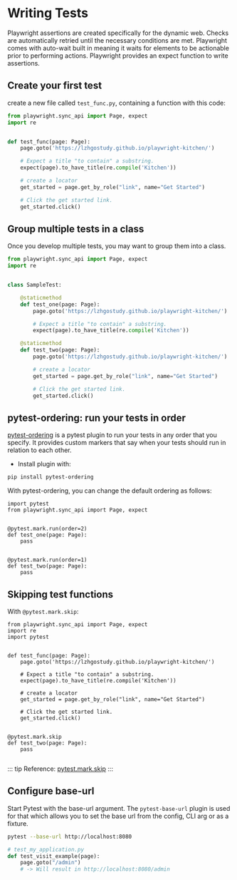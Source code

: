# Writing Tests

Playwright assertions are created specifically for the dynamic web. Checks are automatically retried until the necessary conditions are met. Playwright comes with auto-wait built in meaning it waits for elements to be actionable prior to performing actions. Playwright provides an expect function to write assertions.

## Create your first test

create a new file called `test_func.py`, containing a function with this code:

```python
from playwright.sync_api import Page, expect
import re


def test_func(page: Page):
    page.goto('https://lzhgostudy.github.io/playwright-kitchen/')

    # Expect a title "to contain" a substring.
    expect(page).to_have_title(re.compile('Kitchen'))

    # create a locator
    get_started = page.get_by_role("link", name="Get Started")

    # Click the get started link.
    get_started.click()
```

## Group multiple tests in a class

Once you develop multiple tests, you may want to group them into a class.

```python
from playwright.sync_api import Page, expect
import re


class SampleTest:

    @staticmethod
    def test_one(page: Page):
        page.goto('https://lzhgostudy.github.io/playwright-kitchen/')

        # Expect a title "to contain" a substring.
        expect(page).to_have_title(re.compile('Kitchen'))

    @staticmethod
    def test_two(page: Page):
        page.goto('https://lzhgostudy.github.io/playwright-kitchen/')

        # create a locator
        get_started = page.get_by_role("link", name="Get Started")

        # Click the get started link.
        get_started.click()

```


## pytest-ordering: run your tests in order

[pytest-ordering](https://pytest-ordering.readthedocs.io/en/develop/) is a pytest plugin to run your tests in any order that you specify. It provides custom markers that say when your tests should run in relation to each other. 

- Install plugin with: 

```bash
pip install pytest-ordering
```

With pytest-ordering, you can change the default ordering as follows:

```python{5,10}
import pytest
from playwright.sync_api import Page, expect


@pytest.mark.run(order=2)
def test_one(page: Page):
    pass


@pytest.mark.run(order=1)
def test_two(page: Page):
    pass
```

## Skipping test functions

With `@pytest.mark.skip`:

```python{19}
from playwright.sync_api import Page, expect
import re
import pytest


def test_func(page: Page):
    page.goto('https://lzhgostudy.github.io/playwright-kitchen/')

    # Expect a title "to contain" a substring.
    expect(page).to_have_title(re.compile('Kitchen'))

    # create a locator
    get_started = page.get_by_role("link", name="Get Started")

    # Click the get started link.
    get_started.click()


@pytest.mark.skip
def test_two(page: Page):
    pass


```

::: tip
Reference: [pytest.mark.skip](https://docs.pytest.org/en/stable/reference/reference.html#pytest-mark-skip-ref)
:::


## Configure base-url

Start Pytest with the base-url argument. The `pytest-base-url` plugin is used for that which allows you to set the base url from the config, CLI arg or as a fixture.

```bash
pytest --base-url http://localhost:8080
```

```python
# test_my_application.py
def test_visit_example(page):
    page.goto("/admin")
    # -> Will result in http://localhost:8080/admin
```